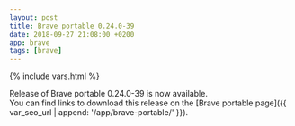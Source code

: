 ```yaml
---
layout: post
title: Brave portable 0.24.0-39
date: 2018-09-27 21:08:00 +0200
app: brave
tags: [brave]
---
```

{% include vars.html %}

Release of Brave portable 0.24.0-39 is now available.<br />
You can find links to download this release on the [Brave portable page]({{ var_seo_url | append: '/app/brave-portable/' }}).